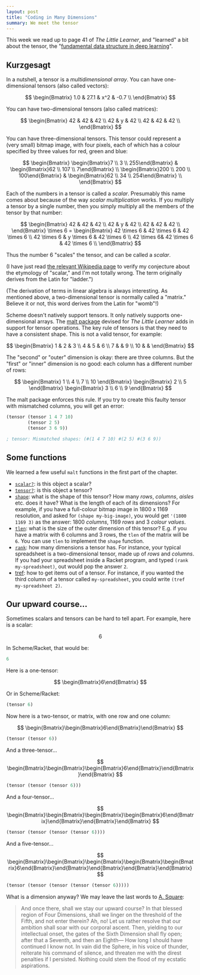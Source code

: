 ```yaml
---
layout: post
title: "Coding in Many Dimensions"
summary: We meet the tensor
---
```


This week we read up to page 41 of *The Little Learner*, and "learned" a bit about the tensor, the "[fundamental data structure in deep learning](https://docs.racket-lang.org/malt/overview.html?q=struct#%28part._overview-tensors%29)".

## Kurzgesagt

In a nutshell, a tensor is a *multidimensional array*. You can have one-dimensional tensors (also called vectors):

$$
\begin{Bmatrix}
1.0 & 27.1 & x^2 & -0.7 \\
\end{Bmatrix}
$$

You can have two-dimensional tensors (also called matrices):

$$
\begin{Bmatrix}
42 & 42 & 42 \\ 42 & y & 42 \\ 42 & 42 & 42 \\
\end{Bmatrix}
$$

You can have three-dimensional tensors. This tensor could represent a (very small) bitmap image, with four pixels, each of which has a colour specified by three values for red, green and blue:

$$
\begin{Bmatrix}
\begin{Bmatrix}7 \\ 3 \\ 255\end{Bmatrix} & \begin{Bmatrix}62 \\ 107 \\ 7\end{Bmatrix} \\ \begin{Bmatrix}200 \\ 200 \\ 100\end{Bmatrix} & \begin{Bmatrix}62 \\ 34 \\ 254\end{Bmatrix} \\
\end{Bmatrix}
$$

Each of the numbers in a tensor is called a *scalar*. Presumably this name comes about because of the way *scalar multiplication* works. If you multiply a tensor by a single number, then you simply multiply all the members of the tensor by that number:

$$
\begin{Bmatrix}
42 & 42 & 42 \\ 42 & y & 42 \\ 42 & 42 & 42 \\
\end{Bmatrix} \times 6 = \begin{Bmatrix} 42 \times 6 & 42 \times 6 & 42 \times 6 \\ 42 \times 6 & y \times 6 & 42 \times 6 \\ 42 \times 6& 42 \times 6 & 42 \times 6 \\
\end{Bmatrix}
$$

Thus the number $6$ "scales" the tensor, and can be called a *scalar*.

(I have just read [the relevant Wikipedia page](https://en.wikipedia.org/wiki/Scalar_(mathematics)) to verify my conjecture about the etymology of "scalar," and I'm not totally wrong. The term originally derives from the Latin for "ladder.")

(The derivation of terms in linear algebra is always interesting. As mentioned above, a two-dimensional tensor is normally called a "matrix." Believe it or not, this word derives from the Latin for "womb"!)

Scheme doesn't natively support tensors. It only natively supports one-dimensional arrays. The [malt package](https://docs.racket-lang.org/malt/index.html?q=struct) devised for *The Little Learner* adds in support for tensor operations. The key rule of tensors is that they need to have a consistent shape. This is not a valid tensor, for example:

$$
\begin{Bmatrix}
1 & 2 & 3 \\ 4 & 5 & 6 \\ 7 &  & 9 \\ 10 & & 
\end{Bmatrix}
$$

The "second" or "outer" dimension is okay: there are three columns. But the "first" or "inner" dimension is no good: each column has a different number of rows:

$$
\begin{Bmatrix}
1 \\ 4 \\ 7 \\ 10
\end{Bmatrix}
\begin{Bmatrix}
2 \\ 5
\end{Bmatrix}
\begin{Bmatrix}
3 \\ 6 \\ 9 
\end{Bmatrix}
$$

The malt package enforces this rule. If you try to create this faulty tensor with mismatched columns, you will get an error:

```scheme
(tensor (tensor 1 4 7 10)
        (tensor 2 5)
        (tensor 3 6 9))

; tensor: Mismatched shapes: (#(1 4 7 10) #(2 5) #(3 6 9))
```

## Some functions

We learned a few useful `malt` functions in the first part of the chapter.

- [`scalar?`](https://docs.racket-lang.org/malt/Tensor_functions.html?q=struct#(part._.Tensor_functions)): is this object a scalar?
- [`tensor?`](https://docs.racket-lang.org/malt/Tensor_functions.html?q=struct#(part._.Tensor_functions)): is this object a tensor?
- [`shape`](https://docs.racket-lang.org/malt/Tensor_functions.html?q=struct#(part._.Tensor_functions)): what is the shape of this tensor? How many *rows*, *columns*, *aisles* etc. does it have? What is the length of each of its dimensions? For example, if you have a full-colour bitmap image in 1800 x 1169 resolution, and asked for `(shape my-big-image)`, you would get `'(1800 1169 3)` as the answer: 1800 *columns*, 1169 *rows* and 3 *colour values*.
- [`tlen`](https://docs.racket-lang.org/malt/Tensor_functions.html?q=struct#(part._.Tensor_functions)): what is the size of the outer dimension of this tensor? E.g. if you have a matrix with 6 columns and 3 rows, the `tlen` of the matrix will be `6`. You can use `tlen` to implement the `shape` function.
- [`rank`](https://docs.racket-lang.org/malt/Tensor_functions.html?q=struct#(part._.Tensor_functions)): how many dimensions a tensor has. For instance, your typical spreadsheet is a two-dimensional tensor, made up of *rows* and *columns*. If you had your spreadsheet inside a Racket program, and typed `(rank my-spreadsheet)`, out would pop the answer `2`.
- [tref](https://docs.racket-lang.org/malt/Tensor_functions.html?q=struct#(part._.Tensor_functions)): how to get items out of a tensor. For instance, if you wanted the third column of a tensor called `my-spreadsheet`, you could write `(tref my-spreadsheet 2)`.

## Our upward course...

Sometimes scalars and tensors can be hard to tell apart. For example, here is a scalar:

$$ 
6
$$

In Scheme/Racket, that would be:

```scheme
6
```

Here is a one-tensor:

$$
\begin{Bmatrix}6\end{Bmatrix}
$$

Or in Scheme/Racket:

```scheme
(tensor 6)
```

Now here is a two-tensor, or matrix, with one row and one column:

$$
\begin{Bmatrix}\begin{Bmatrix}6\end{Bmatrix}\end{Bmatrix}
$$

```scheme
(tensor (tensor 6))
```

And a three-tensor...

$$
\begin{Bmatrix}\begin{Bmatrix}\begin{Bmatrix}6\end{Bmatrix}\end{Bmatrix}\end{Bmatrix}
$$

```scheme
(tensor (tensor (tensor 6)))
```

And a four-tensor...

$$
\begin{Bmatrix}\begin{Bmatrix}\begin{Bmatrix}\begin{Bmatrix}6\end{Bmatrix}\end{Bmatrix}\end{Bmatrix}\end{Bmatrix}
$$

```scheme
(tensor (tensor (tensor (tensor 6))))
```

And a five-tensor...

$$
\begin{Bmatrix}\begin{Bmatrix}\begin{Bmatrix}\begin{Bmatrix}\begin{Bmatrix}6\end{Bmatrix}\end{Bmatrix}\end{Bmatrix}\end{Bmatrix}\end{Bmatrix}
$$

```scheme
(tensor (tensor (tensor (tensor (tensor 6)))))
```

What is a dimension anyway? We may leave the last words to [A. Square](https://www.gutenberg.org/files/201/201-h/201-h.htm):

> And once there, shall we stay our upward course? In that blessed region of Four Dimensions, shall we linger on the threshold of the Fifth, and not enter therein? Ah, no! Let us rather resolve that our ambition shall soar with our corporal ascent. Then, yielding to our intellectual onset, the gates of the Sixth Dimension shall fly open; after that a Seventh, and then an Eighth— How long I should have continued I know not. In vain did the Sphere, in his voice of thunder, reiterate his command of silence, and threaten me with the direst penalties if I persisted. Nothing could stem the flood of my ecstatic aspirations.